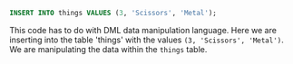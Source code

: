 ```sql
INSERT INTO things VALUES (3, 'Scissors', 'Metal');
```
This code has to do with DML data manipulation language. Here we are inserting into the table 'things' with the values `(3, 'Scissors', 'Metal')`. We are manipulating the data within the `things` table.